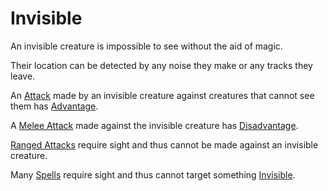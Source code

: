 # Invisible

An invisible creature is impossible to see without the aid of magic.

Their location can be detected by any noise they make or any tracks they leave.

An [Attack](../Combat/Attack.md) made by an invisible creature against creatures that cannot see them has [Advantage](../Die%20Rolling%20Mechanics/Advantage.md).

A [Melee Attack](../Combat/Melee%20Attack.md) made against the invisible creature has [Disadvantage](../Die%20Rolling%20Mechanics/Disadvantage.md).

[Ranged Attacks](../Combat/Ranged%20Attack.md) require sight and thus cannot be made against an invisible creature.

Many [Spells](../../Magic/Spells.md) require sight and thus cannot target something [Invisible](Invisible.md).
